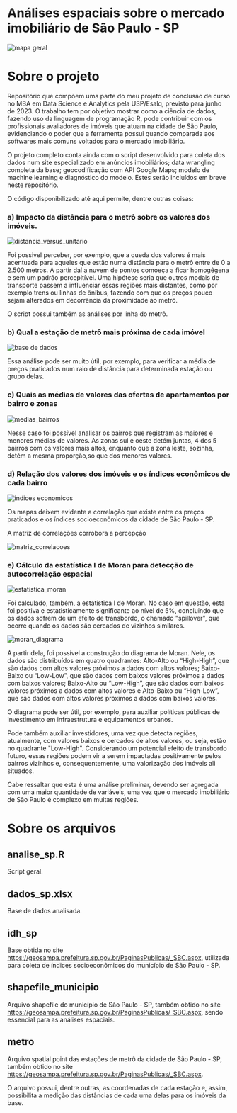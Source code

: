 # Análises espaciais sobre o mercado imobiliário de São Paulo - SP

![mapa geral](https://github.com/jlgrego/imoveis_sp/blob/main/assets/valores_unitarios.png)

# Sobre o projeto

Repositório que compõem uma parte do meu projeto de conclusão de curso no MBA em Data Science e Analytics pela USP/Esalq, previsto para junho de 2023. O trabalho tem por objetivo mostrar como a ciência de dados, fazendo uso da linguagem de programação R, pode contribuir com os profissionais avaliadores de imóveis que atuam na cidade de São Paulo, evidenciando o poder que a ferramenta possui quando comparada aos softwares mais comuns voltados para o mercado imobiliário.

O projeto completo conta ainda com o script desenvolvido para coleta dos dados num site especializado em anúncios imobiliários; data wrangling completa da base; geocodificação com API Google Maps; modelo de machine learning e diagnóstico do modelo. Estes serão incluídos em breve neste repositório.

O código disponibilizado até aqui permite, dentre outras coisas:

### a) Impacto da distância para o metrô sobre os valores dos imóveis. 

![distancia_versus_unitario](https://github.com/jlgrego/imoveis_sp/blob/main/assets/dist_versus_unitario.png)

Foi possivel perceber, por exemplo, que a queda dos valores é mais acentuada para aqueles que estão numa distância para o metrô entre de 0 a 2.500 metros. A partir daí a nuvem de pontos comoeça a ficar homogêgena e sem um padrão percepitível. Uma hipótese seria que outros modais de transporte passem a influenciar essas regiões mais distantes, como por exemplo trens ou linhas de ônibus, fazendo com que os preços pouco sejam alterados em decorrência da proximidade ao metrô.

O script possui também as análises por linha do metrô.

### b) Qual a estação de metrô mais próxima de cada imóvel

![base de dados](https://github.com/jlgrego/imoveis_sp/blob/main/assets/dados.png)

Essa análise pode ser muito útil, por exemplo, para verificar a média de preços praticados num raio de distância para determinada estação ou grupo delas. 

### c) Quais as médias de valores das ofertas de apartamentos por bairro e zonas

![medias_bairros](https://github.com/jlgrego/imoveis_sp/blob/main/assets/medias_bairros.png)

Nesse caso foi possível analisar os bairros que registram as maiores e menores médias de valores. As zonas sul e oeste detém juntas, 4 dos 5 bairros com os valores mais altos, enquanto que a zona leste, sozinha, detém a mesma proporção,só que dos menores valores. 

### d) Relação dos valores dos imóveis e os índices econômicos de cada bairro

![indices economicos](https://github.com/jlgrego/imoveis_sp/blob/main/assets/valor%20e%20indices.PNG)

Os mapas deixem evidente a correlação que existe entre os preços praticados e os índices socioeconômicos da cidade de São Paulo - SP.

A matriz de correlações corrobora a percepção

![matriz_correlacoes](https://github.com/jlgrego/imoveis_sp/blob/main/assets/correlacoes.PNG)

### e) Cálculo da estatística I de Moran para detecção de autocorrelação espacial

![estatistica_moran](https://github.com/jlgrego/imoveis_sp/blob/main/assets/moran_teste.png)

Foi calculado, também, a estatística I de Moran. No caso em questão, esta foi positiva e estatisticamente significante ao nível de 5%, concluindo que os dados sofrem de um efeito de transbordo, o chamado "spillover", que ocorre quando os dados são cercados de vizinhos similares.

![moran_diagrama](https://github.com/jlgrego/imoveis_sp/blob/main/assets/diagrama_moran.png)

A partir dela, foi possível a construção do diagrama de Moran. Nele, os dados são distribuídos em quatro quadrantes: Alto-Alto ou “High-High”, que são dados com altos valores próximos a dados com altos valores; Baixo-Baixo ou “Low-Low”, que são dados com baixos valores próximos a dados com baixos valores; Baixo-Alto ou “Low-High”, que são dados com baixos valores próximos a dados com altos valores e Alto-Baixo ou “High-Low”, que são dados com altos valores próximos a dados com baixos valores. 

O diagrama pode ser útil, por exemplo, para auxiliar políticas públicas de investimento em infraestrutura e equipamentos urbanos.

Pode também auxiliar investidores, uma vez que detecta regiões, atualmente, com valores baixos e cercados de altos valores, ou seja, estão no quadrante "Low-High". Considerando um potencial efeito de transbordo futuro, essas regiões podem vir a serem impactadas positivamente pelos bairros vizinhos e, consequentemente, uma valorização dos imóveis ali situados. 

Cabe ressaltar que esta é uma análise preliminar, devendo ser agregada com uma maior quantidade de variáveis, uma vez que o mercado imobiliário de São Paulo é complexo em muitas regiões. 

# Sobre os arquivos

## analise_sp.R

Script geral.

## dados_sp.xlsx

Base de dados analisada.  

## idh_sp

Base obtida no site https://geosampa.prefeitura.sp.gov.br/PaginasPublicas/_SBC.aspx, utilizada para coleta de índices socioeconômicos do município de São Paulo - SP.

## shapefile_municipio

Arquivo shapefile do município de São Paulo - SP, também obtido no site https://geosampa.prefeitura.sp.gov.br/PaginasPublicas/_SBC.aspx, sendo essencial para as análises espaciais.

## metro

Arquivo spatial point das estações de metrô da cidade de São Paulo - SP, também obtido no site https://geosampa.prefeitura.sp.gov.br/PaginasPublicas/_SBC.aspx. 

O arquivo possui, dentre outras, as coordenadas de cada estação e, assim, possibilita a medição das distâncias de cada uma delas para os imóveis da base. 


